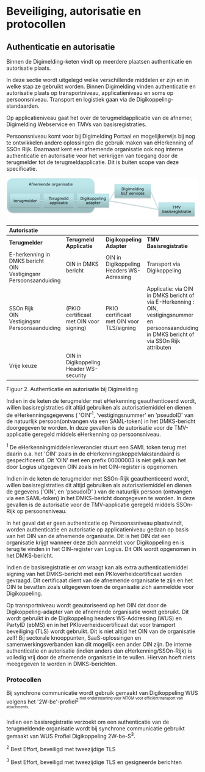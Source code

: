 
# Beveiliging, autorisatie en protocollen

## Authenticatie en autorisatie

Binnen de Digimelding-keten vindt op meerdere plaatsen authenticatie en
autorisatie plaats.

In deze sectie wordt uitgelegd welke verschillende middelen er zijn en
in welke stap ze gebruikt worden. Binnen Digimelding vinden
authenticatie en autorisatie plaats op transportniveau, applicatieniveau
en soms op persoonsniveau. Transport en logistiek gaan via de
Digikoppeling-standaarden.

Op applicatieniveau gaat het over de terugmeldapplicatie van de afnemer,
Digimelding Webservice en TMVs van basisregistraties.

Persoonsniveau komt voor bij Digimelding Portaal en mogelijkerwijs bij
nog te ontwikkelen andere oplossingen die gebruik maken van eHerkenning
of SSOn Rijk. Daarnaast kent een afnemende organisatie ook nog interne
authenticatie en autorisatie voor het verkrijgen van toegang door de
terugmelder tot de terugmeldapplicatie. Dit is buiten scope van deze
specificatie.

![Authenticatie en autorisatie bij Digimelding](images/image2.png "Authenticatie en autorisatie bij Digimelding")

| **Autorisatie** |                |                |                |
|     :---        |    :---        |    :---        |    :---        |
| **Terugmelder** | **Terugmeld Applicatie**   | **Digikoppeling Adapter** | **TMV Basisregistratie** |
| E-herkenning in DMKS bericht<br>OIN<br>Vestigingsnr<br>Persoonsaanduiding | OIN in DMKS bericht | OIN in Digikoppeling Headers WS-Adressing | Transport via Digikoppeling |
| SSOn Rijk<br>OIN<br>Vestigingsnr<br>Persoonsaanduiding | (PKIO certificaat met OIN voor signing) |  PKIO certificaat met OIN voor TLS/signing | Applicatie: via OIN in DMKS bericht of via E-Herkenning : OIN, vestigingsnummer en persoonsaanduiding in DMKS bericht of via SSOn Rijk attributen |
| Vrije keuze | OIN in Digikoppeling Header WS-security | | |

Figuur 2. Authenticatie en autorisatie bij Digimelding

Indien in de keten de terugmelder met eHerkenning geauthenticeerd wordt,
willen basisregistraties dit altijd gebruiken als autorisatiemiddel en
dienen de eHerkenningsgegevens ( 'OIN'<sup>1</sup>, 'vestigingsnummer' en
'pseudoID' van de natuurlijk persoon(ontvangen via een SAML-token) in
het DMKS-bericht doorgegeven te worden. In deze gevallen is de
autorisatie voor de TMV-applicatie geregeld middels eHerkenning op
persoonsniveau.

<p class="note">
<sup>1</sup> De eHerkenningmiddelenleverancier stuurt een SAML token terug met daarin
o.a. het 'OIN' zoals in de eHerkenningskoppelvlakstandaard is
gespecificeerd. Dit 'OIN' met een prefix 00000003 is niet gelijk aan
het door Logius uitgegeven OIN zoals in het OIN-register is
opgenomen.</p>

Indien in de keten de terugmelder met SSOn-Rijk geauthenticeerd wordt,
willen basisregistraties dit altijd gebruiken als autorisatiemiddel en
dienen de gegevens ('OIN', en 'pseudoID' ) van de natuurlijk persoon
(ontvangen via een SAML-token) in het DMKS-bericht doorgegeven te
worden. In deze gevallen is de autorisatie voor de TMV-applicatie
geregeld middels SSOn-Rijk op persoonsniveau.

In het geval dat er geen authenticatie op Persoonssniveau plaatsvindt,
worden authenticatie en autorisatie op applicatieniveau gedaan op basis
van het OIN van de afnemende organisatie. Dit is het OIN dat een
organisatie krijgt wanneer deze zich aanmeldt voor Digikoppeling en is
terug te vinden in het OIN-register van Logius. Dit OIN wordt opgenomen
in het DMKS-bericht.

Indien de basisregistratie er om vraagt kan als extra
authenticatiemiddel signing van het DMKS-bericht met een
PKIoverheidcertificaat worden gevraagd. Dit certificaat dient van de
afnemende organisatie te zijn en het OIN te bevatten zoals uitgegeven
toen de organisatie zich aanmeldde voor Digikoppeling.

Op transportniveau wordt geautoriseerd op het OIN dat door de
Digikoppeling-adapter van de afnemende organisatie wordt gebruikt. Dit
wordt gebruikt in de Digikoppeling headers WS-Addressing (WUS) en
PartyID (ebMS) en in het PKIoverheidscertificaat dat voor transport
beveiliging (TLS) wordt gebruikt. Dit is niet altijd het OIN van de
organisatie zelf! Bij sectorale knooppunten, SaaS-oplossingen en
samenwerkingsverbanden kan dit mogelijk een ander OIN zijn. De interne
authenticatie en autorisatie (indien anders dan eHerkenning/SSOn-Rijk)
is volledig vrij door de afnemende organisatie in te vullen. Hiervan
hoeft niets meegegeven te worden in DMKS-berichten.

### Protocollen

Bij synchrone communicatie wordt gebruik gemaakt van Digikoppeling WUS
volgens het '2W-be'-profiel<sup>2<sup> met ondersteuning voor MTOM voor
efficiënt transport van attachments.

Indien een basisregistratie verzoekt om een authenticatie van de
terugmeldende organisatie wordt bij synchrone communicatie gebruikt
gemaakt van WUS Profiel Digikoppeling 2W-be-S<sup>3</sup>.

<p class="note">
<sup>2</sup> Best Effort, beveiligd met tweezijdige TLS
</p>
<p class="note">
<sup>3</sup> Best Effort, beveiligd met tweezijdige TLS en gesigneerde berichten
</p>
